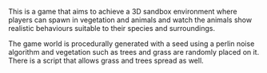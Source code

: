 This is a game that aims to achieve a 3D sandbox environment where players can spawn in vegetation and animals and watch the animals show realistic behaviours suitable to their species and surroundings.

The game world is procedurally generated with a seed using a perlin noise algorithm and vegetation such as trees and grass are randomly placed on it. There is a script that allows grass and trees spread as well.
